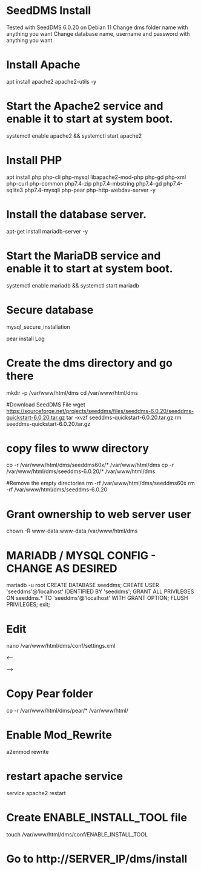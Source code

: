 # SeedDMS Install
Tested with SeedDMS 6.0.20 on Debian 11
Change dms folder name with anything you want
Change database name, username and password with anything you want

# Install Apache
apt install apache2 apache2-utils -y

# Start the Apache2 service and enable it to start at system boot.
systemctl enable apache2 && systemctl start apache2

# Install PHP
apt install php php-cli php-mysql libapache2-mod-php php-gd php-xml php-curl php-common php7.4-zip php7.4-mbstring php7.4-gd php7.4-sqlite3 php7.4-mysqli php-pear php-http-webdav-server -y

# Install the database server.
apt-get install mariadb-server -y

# Start the MariaDB service and enable it to start at system boot.
systemctl enable mariadb && systemctl start mariadb

# Secure database
mysql_secure_installation

pear install Log

# Create the dms directory and go there
mkdir -p /var/www/html/dms
cd /var/www/html/dms

#Download SeedDMS File
wget https://sourceforge.net/projects/seeddms/files/seeddms-6.0.20/seeddms-quickstart-6.0.20.tar.gz
tar -xvzf seeddms-quickstart-6.0.20.tar.gz
rm seeddms-quickstart-6.0.20.tar.gz

# copy files to www directory
cp -r /var/www/html/dms/seeddms60x/* /var/www/html/dms
cp -r /var/www/html/dms/seeddms-6.0.20/* /var/www/html/dms

#Remove the empty directories
rm -rf /var/www/html/dms/seeddms60x
rm -rf /var/www/html/dms/seeddms-6.0.20

# Grant ownership to web server user
chown -R www-data:www-data /var/www/html/dms

# MARIADB / MYSQL CONFIG - CHANGE AS DESIRED

mariadb -u root
CREATE DATABASE seeddms;
CREATE USER 'seeddms'@'localhost' IDENTIFIED BY 'seeddms';
GRANT ALL PRIVILEGES ON seeddms.* TO 'seeddms'@'localhost' WITH GRANT OPTION;
FLUSH PRIVILEGES;
exit;

# Edit
nano /var/www/html/dms/conf/settings.xml

<--
   <server   
      rootDir = "/var/www/html/dms/"
      httpRoot = "/dms/"
      contentDir = "/var/www/html/dms/data"
      stagingDir = "/var/www/html/dms/data/staging/"
      luceneDir = "/var/www/html/dms/data/lucene/"
      logFileEnable = "true"
      logFileRotation = "d"
      enableLargeFileUpload = "false"
      partitionSize = "2000000"
      dropFolderDir = ""
      cacheDir = "/var/www/html/dms/data/cache/"
      backupDir = "/var/www/html/dms/data/"
    />

<database
      dbDriver = "mysql"
      dbHostname = "localhost"
      dbDatabase = "seeddms"
      dbUser = "seeddms"
      dbPass = "seeddms"
      doNotCheckVersion = "false"
    />

<server
      coreDir = ""
      luceneClassDir = ""
      contentOffsetDir = "1048576"
      maxDirID = "0"
      updateNotifyTime = "86400"
      extraPath = "/var/www/html/dms/pear"
      maxExecutionTime = "30"
      cmdTimeout = "10"
    />
-->

# Copy Pear folder
cp -r /var/www/html/dms/pear/* /var/www/html/

# Enable Mod_Rewrite
a2enmod rewrite

# restart apache service
service apache2 restart

# Create ENABLE_INSTALL_TOOL file
touch /var/www/html/dms/conf/ENABLE_INSTALL_TOOL

# Go to http://SERVER_IP/dms/install
